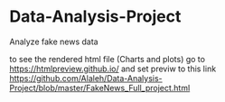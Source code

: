 # Data-Analysis-Project
Analyze fake news data 

to see the rendered html file (Charts and plots) go to https://htmlpreview.github.io/ and set previw to this link https://github.com/Alaleh/Data-Analysis-Project/blob/master/FakeNews_Full_project.html
